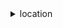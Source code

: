 <details><summary>location</summary><blockquote>

- **<details><summary>associate-tracker-consumer</summary><blockquote>**

  * --consumer-arn
  * --tracker-name
  * --cli-input-json
  * --cli-input-yaml
  * --generate-cli-skeleton


- **<details><summary>batch-delete-device-position-history</summary><blockquote>**

  * --device-ids
  * --tracker-name
  * --cli-input-json
  * --cli-input-yaml
  * --generate-cli-skeleton


- **<details><summary>batch-delete-geofence</summary><blockquote>**

  * --collection-name
  * --geofence-ids
  * --cli-input-json
  * --cli-input-yaml
  * --generate-cli-skeleton


- **<details><summary>batch-evaluate-geofences</summary><blockquote>**

  * --collection-name
  * --device-position-updates
  * --cli-input-json
  * --cli-input-yaml
  * --generate-cli-skeleton


- **<details><summary>batch-get-device-position</summary><blockquote>**

  * --device-ids
  * --tracker-name
  * --cli-input-json
  * --cli-input-yaml
  * --generate-cli-skeleton


- **<details><summary>batch-put-geofence</summary><blockquote>**

  * --collection-name
  * --entries
  * --cli-input-json
  * --cli-input-yaml
  * --generate-cli-skeleton


- **<details><summary>batch-update-device-position</summary><blockquote>**

  * --tracker-name
  * --updates
  * --cli-input-json
  * --cli-input-yaml
  * --generate-cli-skeleton


- **<details><summary>calculate-route</summary><blockquote>**

  * --calculator-name
  * --car-mode-options
  * --depart-now
  * --no-depart-now
  * --departure-position
  * --departure-time
  * --destination-position
  * --distance-unit
  * --include-leg-geometry
  * --no-include-leg-geometry
  * --travel-mode
  * --truck-mode-options
  * --waypoint-positions
  * --cli-input-json
  * --cli-input-yaml
  * --generate-cli-skeleton


- **<details><summary>create-geofence-collection</summary><blockquote>**

  * --collection-name
  * --description
  * --kms-key-id
  * --pricing-plan
  * --pricing-plan-data-source
  * --tags
  * --cli-input-json
  * --cli-input-yaml
  * --generate-cli-skeleton


- **<details><summary>create-map</summary><blockquote>**

  * --configuration
  * --description
  * --map-name
  * --pricing-plan
  * --tags
  * --cli-input-json
  * --cli-input-yaml
  * --generate-cli-skeleton


- **<details><summary>create-place-index</summary><blockquote>**

  * --data-source
  * --data-source-configuration
  * --description
  * --index-name
  * --pricing-plan
  * --tags
  * --cli-input-json
  * --cli-input-yaml
  * --generate-cli-skeleton


- **<details><summary>create-route-calculator</summary><blockquote>**

  * --calculator-name
  * --data-source
  * --description
  * --pricing-plan
  * --tags
  * --cli-input-json
  * --cli-input-yaml
  * --generate-cli-skeleton


- **<details><summary>create-tracker</summary><blockquote>**

  * --description
  * --kms-key-id
  * --pricing-plan
  * --pricing-plan-data-source
  * --tags
  * --tracker-name
  * --cli-input-json
  * --cli-input-yaml
  * --generate-cli-skeleton


- **<details><summary>delete-geofence-collection</summary><blockquote>**

  * --collection-name
  * --cli-input-json
  * --cli-input-yaml
  * --generate-cli-skeleton


- **<details><summary>delete-map</summary><blockquote>**

  * --map-name
  * --cli-input-json
  * --cli-input-yaml
  * --generate-cli-skeleton


- **<details><summary>delete-place-index</summary><blockquote>**

  * --index-name
  * --cli-input-json
  * --cli-input-yaml
  * --generate-cli-skeleton


- **<details><summary>delete-route-calculator</summary><blockquote>**

  * --calculator-name
  * --cli-input-json
  * --cli-input-yaml
  * --generate-cli-skeleton


- **<details><summary>delete-tracker</summary><blockquote>**

  * --tracker-name
  * --cli-input-json
  * --cli-input-yaml
  * --generate-cli-skeleton


- **<details><summary>describe-geofence-collection</summary><blockquote>**

  * --collection-name
  * --cli-input-json
  * --cli-input-yaml
  * --generate-cli-skeleton


- **<details><summary>describe-map</summary><blockquote>**

  * --map-name
  * --cli-input-json
  * --cli-input-yaml
  * --generate-cli-skeleton


- **<details><summary>describe-place-index</summary><blockquote>**

  * --index-name
  * --cli-input-json
  * --cli-input-yaml
  * --generate-cli-skeleton


- **<details><summary>describe-route-calculator</summary><blockquote>**

  * --calculator-name
  * --cli-input-json
  * --cli-input-yaml
  * --generate-cli-skeleton


- **<details><summary>describe-tracker</summary><blockquote>**

  * --tracker-name
  * --cli-input-json
  * --cli-input-yaml
  * --generate-cli-skeleton


- **<details><summary>disassociate-tracker-consumer</summary><blockquote>**

  * --consumer-arn
  * --tracker-name
  * --cli-input-json
  * --cli-input-yaml
  * --generate-cli-skeleton


- **<details><summary>get-device-position</summary><blockquote>**

  * --device-id
  * --tracker-name
  * --cli-input-json
  * --cli-input-yaml
  * --generate-cli-skeleton


- **<details><summary>get-device-position-history</summary><blockquote>**

  * --device-id
  * --end-time-exclusive
  * --start-time-inclusive
  * --tracker-name
  * --cli-input-json
  * --cli-input-yaml
  * --starting-token
  * --max-items
  * --generate-cli-skeleton


- **<details><summary>get-geofence</summary><blockquote>**

  * --collection-name
  * --geofence-id
  * --cli-input-json
  * --cli-input-yaml
  * --generate-cli-skeleton


- **<details><summary>get-map-glyphs</summary><blockquote>**

  * --font-stack
  * --font-unicode-range
  * --map-name


- **<details><summary>get-map-sprites</summary><blockquote>**

  * --file-name
  * --map-name


- **<details><summary>get-map-style-descriptor</summary><blockquote>**

  * --map-name


- **<details><summary>get-map-tile</summary><blockquote>**

  * --map-name
  * --x
  * --y
  * --z


- **<details><summary>help</summary><blockquote>**

  * 


- **<details><summary>list-device-positions</summary><blockquote>**

  * --tracker-name
  * --cli-input-json
  * --cli-input-yaml
  * --starting-token
  * --page-size
  * --max-items
  * --generate-cli-skeleton


- **<details><summary>list-geofence-collections</summary><blockquote>**

  * --cli-input-json
  * --cli-input-yaml
  * --starting-token
  * --page-size
  * --max-items
  * --generate-cli-skeleton


- **<details><summary>list-geofences</summary><blockquote>**

  * --collection-name
  * --cli-input-json
  * --cli-input-yaml
  * --starting-token
  * --max-items
  * --generate-cli-skeleton


- **<details><summary>list-maps</summary><blockquote>**

  * --cli-input-json
  * --cli-input-yaml
  * --starting-token
  * --page-size
  * --max-items
  * --generate-cli-skeleton


- **<details><summary>list-place-indexes</summary><blockquote>**

  * --cli-input-json
  * --cli-input-yaml
  * --starting-token
  * --page-size
  * --max-items
  * --generate-cli-skeleton


- **<details><summary>list-route-calculators</summary><blockquote>**

  * --cli-input-json
  * --cli-input-yaml
  * --starting-token
  * --page-size
  * --max-items
  * --generate-cli-skeleton


- **<details><summary>list-tags-for-resource</summary><blockquote>**

  * --resource-arn
  * --cli-input-json
  * --cli-input-yaml
  * --generate-cli-skeleton


- **<details><summary>list-tracker-consumers</summary><blockquote>**

  * --tracker-name
  * --cli-input-json
  * --cli-input-yaml
  * --starting-token
  * --page-size
  * --max-items
  * --generate-cli-skeleton


- **<details><summary>list-trackers</summary><blockquote>**

  * --cli-input-json
  * --cli-input-yaml
  * --starting-token
  * --page-size
  * --max-items
  * --generate-cli-skeleton


- **<details><summary>put-geofence</summary><blockquote>**

  * --collection-name
  * --geofence-id
  * --geometry
  * --cli-input-json
  * --cli-input-yaml
  * --generate-cli-skeleton


- **<details><summary>search-place-index-for-position</summary><blockquote>**

  * --index-name
  * --max-results
  * --position
  * --cli-input-json
  * --cli-input-yaml
  * --generate-cli-skeleton


- **<details><summary>search-place-index-for-text</summary><blockquote>**

  * --bias-position
  * --filter-b-box
  * --filter-countries
  * --index-name
  * --max-results
  * --text
  * --cli-input-json
  * --cli-input-yaml
  * --generate-cli-skeleton


- **<details><summary>tag-resource</summary><blockquote>**

  * --resource-arn
  * --tags
  * --cli-input-json
  * --cli-input-yaml
  * --generate-cli-skeleton


- **<details><summary>untag-resource</summary><blockquote>**

  * --resource-arn
  * --tag-keys
  * --cli-input-json
  * --cli-input-yaml
  * --generate-cli-skeleton


- **<details><summary>update-geofence-collection</summary><blockquote>**

  * --collection-name
  * --description
  * --pricing-plan
  * --pricing-plan-data-source
  * --cli-input-json
  * --cli-input-yaml
  * --generate-cli-skeleton


- **<details><summary>update-map</summary><blockquote>**

  * --description
  * --map-name
  * --pricing-plan
  * --cli-input-json
  * --cli-input-yaml
  * --generate-cli-skeleton


- **<details><summary>update-place-index</summary><blockquote>**

  * --data-source-configuration
  * --description
  * --index-name
  * --pricing-plan
  * --cli-input-json
  * --cli-input-yaml
  * --generate-cli-skeleton


- **<details><summary>update-route-calculator</summary><blockquote>**

  * --calculator-name
  * --description
  * --pricing-plan
  * --cli-input-json
  * --cli-input-yaml
  * --generate-cli-skeleton


- **<details><summary>update-tracker</summary><blockquote>**

  * --description
  * --pricing-plan
  * --pricing-plan-data-source
  * --tracker-name
  * --cli-input-json
  * --cli-input-yaml
  * --generate-cli-skeleton


</blockquote></details>
</blockquote></details>
</blockquote></details>
</blockquote></details>
</blockquote></details>
</blockquote></details>
</blockquote></details>
</blockquote></details>
</blockquote></details>
</blockquote></details>
</blockquote></details>
</blockquote></details>
</blockquote></details>
</blockquote></details>
</blockquote></details>
</blockquote></details>
</blockquote></details>
</blockquote></details>
</blockquote></details>
</blockquote></details>
</blockquote></details>
</blockquote></details>
</blockquote></details>
</blockquote></details>
</blockquote></details>
</blockquote></details>
</blockquote></details>
</blockquote></details>
</blockquote></details>
</blockquote></details>
</blockquote></details>
</blockquote></details>
</blockquote></details>
</blockquote></details>
</blockquote></details>
</blockquote></details>
</blockquote></details>
</blockquote></details>
</blockquote></details>
</blockquote></details>
</blockquote></details>
</blockquote></details>
</blockquote></details>
</blockquote></details>
</blockquote></details>
</blockquote></details>
</blockquote></details>
</blockquote></details>
</blockquote></details>
</blockquote></details>
</blockquote></details>
</blockquote></details>
